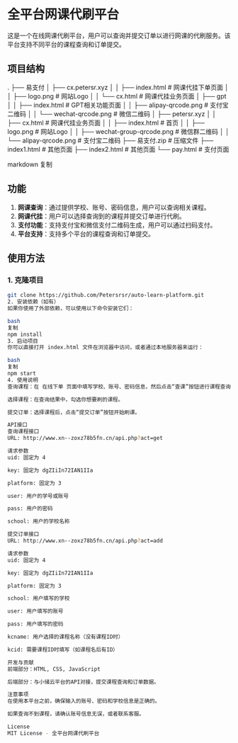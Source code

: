 # 全平台网课代刷平台

这是一个在线网课代刷平台，用户可以查询并提交订单以进行网课的代刷服务。该平台支持不同平台的课程查询和订单提交。

## 项目结构

. ├── 易支付 │ ├── cx.petersr.xyz │ │ ├── index.html # 网课代挂下单页面 │ │ ├── logo.png # 网站Logo │ │ └── cx.html # 网课代挂业务页面 │ ├── gpt │ │ ├── index.html # GPT相关功能页面 │ │ ├── alipay-qrcode.png # 支付宝二维码 │ │ └── wechat-qrcode.png # 微信二维码 │ ├── petersr.xyz │ │ ├── cx.html # 网课代挂业务页面 │ │ ├── index.html # 首页 │ │ ├── logo.png # 网站Logo │ │ ├── wechat-group-qrcode.png # 微信群二维码 │ │ └── alipay-qrcode.png # 支付宝二维码 ├── 易支付.zip # 压缩文件 ├── index1.html # 其他页面 ├── index2.html # 其他页面 └── pay.html # 支付页面

markdown
复制

## 功能

1. **网课查询**：通过提供学校、账号、密码信息，用户可以查询相关课程。
2. **网课代挂**：用户可以选择查询到的课程并提交订单进行代刷。
3. **支付功能**：支持支付宝和微信支付二维码生成，用户可以通过扫码支付。
4. **平台支持**：支持多个平台的课程查询和订单提交。

## 使用方法

### 1. 克隆项目

```bash
git clone https://github.com/Petersrsr/auto-learn-platform.git
2. 安装依赖（如有）
如果你使用了外部依赖，可以使用以下命令安装它们：

bash
复制
npm install
3. 启动项目
你可以直接打开 index.html 文件在浏览器中访问，或者通过本地服务器来运行：

bash
复制
npm start
4. 使用说明
查询课程：在 在线下单 页面中填写学校、账号、密码信息，然后点击“查课”按钮进行课程查询。

选择课程：在查询结果中，勾选你想要刷的课程。

提交订单：选择课程后，点击“提交订单”按钮开始刷课。

API接口
查询课程接口
URL: http://www.xn--zoxz78b5fn.cn/api.php?act=get

请求参数
uid: 固定为 4

key: 固定为 dgZIiIn72IAN1IIa

platform: 固定为 3

user: 用户的学号或账号

pass: 用户的密码

school: 用户的学校名称

提交订单接口
URL: http://www.xn--zoxz78b5fn.cn/api.php?act=add

请求参数
uid: 固定为 4

key: 固定为 dgZIiIn72IAN1IIa

platform: 固定为 3

school: 用户填写的学校

user: 用户填写的账号

pass: 用户填写的密码

kcname: 用户选择的课程名称（没有课程ID时）

kcid: 需要课程ID时填写（如课程名后有ID）

开发与贡献
前端部分：HTML, CSS, JavaScript

后端部分：与小储云平台的API对接，提交课程查询和订单数据。

注意事项
在使用本平台之前，确保输入的账号、密码和学校信息是正确的。

如果查询不到课程，请确认账号信息无误，或者联系客服。

License
MIT License - 全平台网课代刷平台
